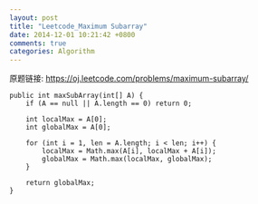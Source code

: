 ```yaml
---
layout: post
title: "Leetcode_Maximum Subarray"
date: 2014-12-01 10:21:42 +0800
comments: true
categories: Algorithm
---
```


原题链接: https://oj.leetcode.com/problems/maximum-subarray/

<!-- more -->

    public int maxSubArray(int[] A) {
		if (A == null || A.length == 0) return 0;

		int localMax = A[0];
		int globalMax = A[0];
		
		for (int i = 1, len = A.length; i < len; i++) {
			localMax = Math.max(A[i], localMax + A[i]);
			globalMax = Math.max(localMax, globalMax);
		}
		
		return globalMax;
    }
